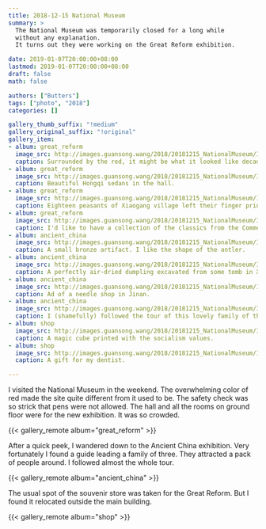 ```yaml
---
title: 2018-12-15 National Museum
summary: >
  The National Museum was temporarily closed for a long while
  without any explanation.
  It turns out they were working on the Great Reform exhibition.

date: 2019-01-07T20:00:00+08:00
lastmod: 2019-01-07T20:00:00+08:00
draft: false
math: false

authors: ["Butters"]
tags: ["photo", "2018"]
categories: []

gallery_thumb_suffix: "!medium"
gallery_original_suffix: "!original"
gallery_item:
- album: great_reform
  image_src: http://images.guansong.wang/2018/20181215_NationalMuseum/IMG_20181215_135435.jpg
  caption: Surrounded by the red, it might be what it looked like decades ago. The safety check is so strict that you cannot bring in any pen.
- album: great_reform
  image_src: http://images.guansong.wang/2018/20181215_NationalMuseum/IMG_20181215_135914.jpg
  caption: Beautiful Hongqi sedans in the hall.
- album: great_reform
  image_src: http://images.guansong.wang/2018/20181215_NationalMuseum/IMG_20181215_140533.jpg
  caption: Eighteen peasants of Xiaogang village left their finger prints on an agreement of life and death, which started the most remarkable economical growth in human history.
- album: great_reform
  image_src: http://images.guansong.wang/2018/20181215_NationalMuseum/IMG_20181215_141649.jpg
  caption: I'd like to have a collection of the classics from the Commercial Press, even though I'm certain I won't really read them.
- album: ancient_china
  image_src: http://images.guansong.wang/2018/20181215_NationalMuseum/IMG_20181215_152522.jpg
  caption: A small bronze artifact. I like the shape of the antler.
- album: ancient_china
  image_src: http://images.guansong.wang/2018/20181215_NationalMuseum/IMG_20181215_161434.jpg
  caption: A perfectly air-dried dumpling excavated from some tomb in Xinjiang.
- album: ancient_china
  image_src: http://images.guansong.wang/2018/20181215_NationalMuseum/IMG_20181215_163453.jpg
  caption: Ad of a needle shop in Jinan.
- album: ancient_china
  image_src: http://images.guansong.wang/2018/20181215_NationalMuseum/IMG_20181215_161856.jpg
  caption: I (shamefully) followed the tour of this lovely family of three.
- album: shop
  image_src: http://images.guansong.wang/2018/20181215_NationalMuseum/IMG_20181215_171329.jpg
  caption: A magic cube printed with the socialism values.
- album: shop
  image_src: http://images.guansong.wang/2018/20181215_NationalMuseum/IMG_20181215_171501.jpg
  caption: A gift for my dentist.

---
```


I visited the National Museum in the weekend.
The overwhelming color of red made the site quite different
from it used to be.
The safety check was so strick that pens were not allowed.
The hall and all the rooms on ground floor were for the new exhibition.
It was so crowded.

{{< gallery_remote album="great_reform" >}}

After a quick peek, I wandered down to the Ancient China exhibition.
Very fortunately I found a guide leading a family of three.
They attracted a pack of people around.
I followed almost the whole tour.

{{< gallery_remote album="ancient_china" >}}

The usual spot of the souvenir store was taken for the Great Reform.
But I found it relocated outside the main building.

{{< gallery_remote album="shop" >}}